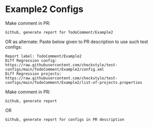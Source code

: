 # Example2 Configs
Make comment in PR:
```
Github, generate report for TodoComment/Example2
```
OR as alternate:
Paste below given to PR description to use such test configs:
```
Report label: TodoComment/Example2
Diff Regression config: https://raw.githubusercontent.com/checkstyle/test-configs/main/TodoComment/Example2/config.xml
Diff Regression projects: https://raw.githubusercontent.com/checkstyle/test-configs/main/TodoComment/Example2/list-of-projects.properties
```
Make comment in PR:
```
Github, generate report
```
OR
```
Github, generate report for configs in PR description
```
